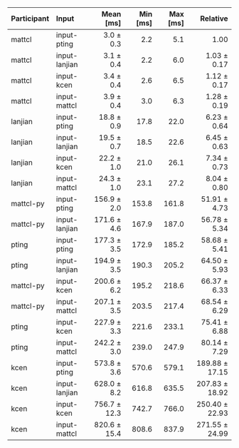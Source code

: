| Participant | Input | Mean [ms] | Min [ms] | Max [ms] | Relative |
|:---|:---|---:|---:|---:|---:|
| mattcl | input-pting | 3.0 ± 0.3 | 2.2 | 5.1 | 1.00 |
| mattcl | input-lanjian | 3.1 ± 0.4 | 2.2 | 6.0 | 1.03 ± 0.17 |
| mattcl | input-kcen | 3.4 ± 0.4 | 2.6 | 6.5 | 1.12 ± 0.17 |
| mattcl | input-mattcl | 3.9 ± 0.4 | 3.0 | 6.3 | 1.28 ± 0.19 |
| lanjian | input-pting | 18.8 ± 0.9 | 17.8 | 22.0 | 6.23 ± 0.64 |
| lanjian | input-lanjian | 19.5 ± 0.7 | 18.5 | 22.6 | 6.45 ± 0.63 |
| lanjian | input-kcen | 22.2 ± 1.0 | 21.0 | 26.1 | 7.34 ± 0.73 |
| lanjian | input-mattcl | 24.3 ± 1.0 | 23.1 | 27.2 | 8.04 ± 0.80 |
| mattcl-py | input-pting | 156.9 ± 2.0 | 153.8 | 161.8 | 51.91 ± 4.73 |
| mattcl-py | input-lanjian | 171.6 ± 4.6 | 167.9 | 187.0 | 56.78 ± 5.34 |
| pting | input-pting | 177.3 ± 3.5 | 172.9 | 185.2 | 58.68 ± 5.41 |
| pting | input-lanjian | 194.9 ± 3.5 | 190.3 | 205.2 | 64.50 ± 5.93 |
| mattcl-py | input-kcen | 200.6 ± 6.2 | 195.2 | 218.6 | 66.37 ± 6.33 |
| mattcl-py | input-mattcl | 207.1 ± 3.5 | 203.5 | 217.4 | 68.54 ± 6.29 |
| pting | input-kcen | 227.9 ± 3.3 | 221.6 | 233.1 | 75.41 ± 6.88 |
| pting | input-mattcl | 242.2 ± 3.0 | 239.0 | 247.9 | 80.14 ± 7.29 |
| kcen | input-pting | 573.8 ± 3.6 | 570.6 | 579.1 | 189.88 ± 17.15 |
| kcen | input-lanjian | 628.0 ± 8.2 | 616.8 | 635.5 | 207.83 ± 18.92 |
| kcen | input-kcen | 756.7 ± 12.3 | 742.7 | 766.0 | 250.40 ± 22.93 |
| kcen | input-mattcl | 820.6 ± 15.4 | 808.6 | 837.9 | 271.55 ± 24.99 |
